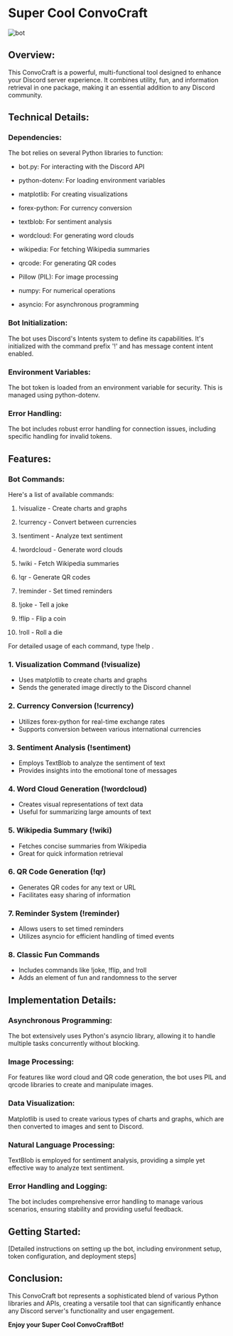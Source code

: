 # Super Cool ConvoCraft


![bot](https://github.com/user-attachments/assets/8e4b3af0-df7e-46ae-93c6-53853b16ec20)

## Overview:

This ConvoCraft is a powerful, multi-functional tool designed to enhance your Discord server experience. It combines utility, fun, and information retrieval in one package, making it an essential addition to any Discord community.
 
## Technical Details:

### Dependencies:

The bot relies on several Python libraries to function:

- bot.py: For interacting with the Discord API

- python-dotenv: For loading environment variables

- matplotlib: For creating visualizations

- forex-python: For currency conversion

- textblob: For sentiment analysis

- wordcloud: For generating word clouds

- wikipedia: For fetching Wikipedia summaries

- qrcode: For generating QR codes

- Pillow (PIL): For image processing

- numpy: For numerical operations

- asyncio: For asynchronous programming



### Bot Initialization:

The bot uses Discord's Intents system to define its capabilities. It's initialized with the command prefix '!' and has message content intent enabled.

### Environment Variables:

The bot token is loaded from an environment variable for security. This is managed using python-dotenv.

### Error Handling:

The bot includes robust error handling for connection issues, including specific handling for invalid tokens.

## Features:

### Bot Commands:


Here's a list of available commands:

1. !visualize - Create charts and graphs

2. !currency - Convert between currencies

3. !sentiment - Analyze text sentiment

4. !wordcloud - Generate word clouds

5. !wiki - Fetch Wikipedia summaries

6. !qr - Generate QR codes

7. !reminder - Set timed reminders

8. !joke - Tell a joke

9. !flip - Flip a coin

10. !roll - Roll a die

For detailed usage of each command, type !help .

### 1. Visualization Command (!visualize)
- Uses matplotlib to create charts and graphs
- Sends the generated image directly to the Discord channel

### 2. Currency Conversion (!currency)
- Utilizes forex-python for real-time exchange rates
- Supports conversion between various international currencies

### 3. Sentiment Analysis (!sentiment)
- Employs TextBlob to analyze the sentiment of text
- Provides insights into the emotional tone of messages
 

### 4. Word Cloud Generation (!wordcloud)
- Creates visual representations of text data
- Useful for summarizing large amounts of text


### 5. Wikipedia Summary (!wiki)
- Fetches concise summaries from Wikipedia
- Great for quick information retrieval

### 6. QR Code Generation (!qr)
- Generates QR codes for any text or URL
- Facilitates easy sharing of information
 
### 7. Reminder System (!reminder)
- Allows users to set timed reminders
- Utilizes asyncio for efficient handling of timed events

### 8. Classic Fun Commands
- Includes commands like !joke, !flip, and !roll
- Adds an element of fun and randomness to the server


## Implementation Details:

### Asynchronous Programming:

The bot extensively uses Python's asyncio library, allowing it to handle multiple tasks concurrently without blocking.


### Image Processing:
For features like word cloud and QR code generation, the bot uses PIL and qrcode libraries to create and manipulate images.

### Data Visualization:

Matplotlib is used to create various types of charts and graphs, which are then converted to images and sent to Discord.


### Natural Language Processing:

TextBlob is employed for sentiment analysis, providing a simple yet effective way to analyze text sentiment.

### Error Handling and Logging:

The bot includes comprehensive error handling to manage various scenarios, ensuring stability and providing useful feedback.

## Getting Started:

[Detailed instructions on setting up the bot, including environment setup, token configuration, and deployment steps]

## Conclusion:

This ConvoCraft bot represents a sophisticated blend of various Python libraries and APIs, creating a versatile tool that can significantly enhance any Discord server's functionality and user engagement.



**Enjoy your Super Cool ConvoCraftBot!**

